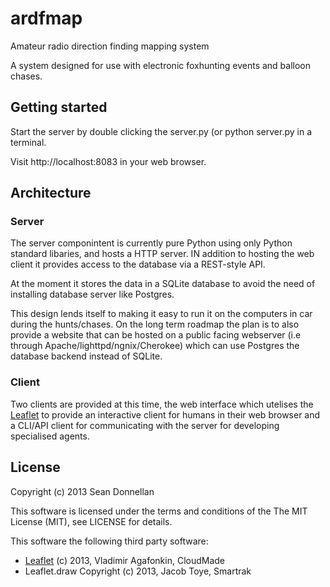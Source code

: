 ardfmap
=======

Amateur radio direction finding mapping system

A system designed for use with electronic foxhunting events and balloon chases.

## Getting started ##

Start the server by double clicking the server.py (or python server.py in a
terminal.

Visit http://localhost:8083 in your web browser.

## Architecture ##

### Server ###

The server componintent is currently pure Python using only Python standard
libaries, and hosts a HTTP server. IN addition to hosting the web client it
provides access to the database via a REST-style API.

At the moment it stores the data in a SQLite database to avoid the need of
installing database server like Postgres.

This design lends itself to making it easy to run it on the computers in car
during the hunts/chases. On the long term roadmap the plan is to also provide a
website that can be hosted on a public facing webserver (i.e through
Apache/lighttpd/ngnix/Cherokee) which can use Postgres the database backend
instead of SQLite.

### Client ###

Two clients are provided at this time, the web interface which utelises the
[Leaflet](http://leafletjs.com/) to provide an interactive client for humans in
their web browser and a CLI/API client for communicating with the server for
developing specialised agents.

## License ##

Copyright (c) 2013 Sean Donnellan

This software is licensed under the terms and conditions of the The MIT License
(MIT), see LICENSE for details.

This software the following third party software:
* [Leaflet](http://leafletjs.com) (c) 2013, Vladimir Agafonkin, CloudMade
* Leaflet.draw Copyright (c) 2013, Jacob Toye, Smartrak
